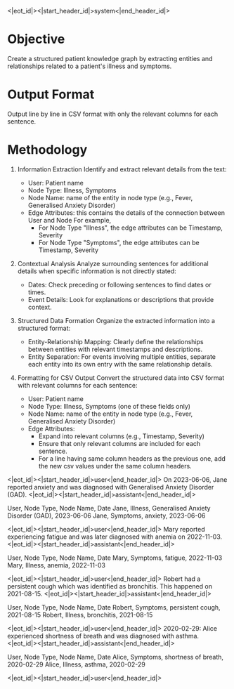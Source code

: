 <|eot_id|><|start_header_id|>system<|end_header_id|>

# Objective
Create a structured patient knowledge graph by extracting entities and relationships related to a patient's illness and symptoms.

# Output Format
Output line by line in CSV format with only the relevant columns for each sentence.

# Methodology
1. Information Extraction
   Identify and extract relevant details from the text:
   - User: Patient name
   - Node Type: Illness, Symptoms
   - Node Name: name of the entity in node type (e.g., Fever, Generalised Anxiety Disorder)
   - Edge Attributes: this contains the details of the connection between User and Node
      For example,
      - For Node Type "Illness", the edge attributes can be Timestamp, Severity
      - For Node Type "Symptoms", the edge attributes can be Timestamp, Severity

2. Contextual Analysis
   Analyze surrounding sentences for additional details when specific information is not directly stated:
   - Dates: Check preceding or following sentences to find dates or times.
   - Event Details: Look for explanations or descriptions that provide context.

3. Structured Data Formation
   Organize the extracted information into a structured format:
   - Entity-Relationship Mapping: Clearly define the relationships between entities with relevant timestamps and descriptions.
   - Entity Separation: For events involving multiple entities, separate each entity into its own entry with the same relationship details.

4. Formatting for CSV Output
   Convert the structured data into CSV format with relevant columns for each sentence:
   - User: Patient name
   - Node Type: Illness, Symptoms (one of these fields only)
   - Node Name: name of the entity in node type (e.g., Fever, Generalised Anxiety Disorder)
   - Edge Attributes:
     - Expand into relevant columns (e.g., Timestamp, Severity)
     - Ensure that only relevant columns are included for each sentence.
     - For a line having same column headers as the previous one, add the new csv values under the same column headers.

<|eot_id|><|start_header_id|>user<|end_header_id|>
On 2023-06-06, Jane reported anxiety and was diagnosed with Generalised Anxiety Disorder (GAD).
<|eot_id|><|start_header_id|>assistant<|end_header_id|>

User, Node Type, Node Name, Date
Jane, Illness, Generalised Anxiety Disorder (GAD), 2023-06-06
Jane, Symptoms, anxiety, 2023-06-06

<|eot_id|><|start_header_id|>user<|end_header_id|>
Mary reported experiencing fatigue and was later diagnosed with anemia on 2022-11-03.
<|eot_id|><|start_header_id|>assistant<|end_header_id|>

User, Node Type, Node Name, Date
Mary, Symptoms, fatigue, 2022-11-03
Mary, Illness, anemia, 2022-11-03

<|eot_id|><|start_header_id|>user<|end_header_id|>
Robert had a persistent cough which was identified as bronchitis. This happened on 2021-08-15.
<|eot_id|><|start_header_id|>assistant<|end_header_id|>

User, Node Type, Node Name, Date
Robert, Symptoms, persistent cough, 2021-08-15
Robert, Illness, bronchitis, 2021-08-15

<|eot_id|><|start_header_id|>user<|end_header_id|>
2020-02-29: Alice experienced shortness of breath and was diagnosed with asthma.
<|eot_id|><|start_header_id|>assistant<|end_header_id|>

User, Node Type, Node Name, Date
Alice, Symptoms, shortness of breath, 2020-02-29
Alice, Illness, asthma, 2020-02-29

<|eot_id|><|start_header_id|>user<|end_header_id|>
